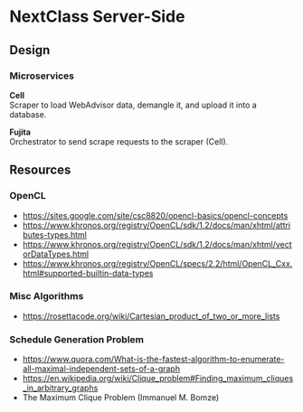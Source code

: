 # NextClass Server-Side

## Design

### Microservices

**Cell**  
Scraper to load WebAdvisor data, demangle it, and upload it into a database.

**Fujita**  
Orchestrator to send scrape requests to the scraper (Cell).

## Resources

### OpenCL
* https://sites.google.com/site/csc8820/opencl-basics/opencl-concepts
* https://www.khronos.org/registry/OpenCL/sdk/1.2/docs/man/xhtml/attributes-types.html
* https://www.khronos.org/registry/OpenCL/sdk/1.2/docs/man/xhtml/vectorDataTypes.html
* https://www.khronos.org/registry/OpenCL/specs/2.2/html/OpenCL_Cxx.html#supported-builtin-data-types

### Misc Algorithms
* https://rosettacode.org/wiki/Cartesian_product_of_two_or_more_lists

### Schedule Generation Problem
* https://www.quora.com/What-is-the-fastest-algorithm-to-enumerate-all-maximal-independent-sets-of-a-graph
* https://en.wikipedia.org/wiki/Clique_problem#Finding_maximum_cliques_in_arbitrary_graphs
* The Maximum Clique Problem (Immanuel M. Bomze)
